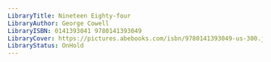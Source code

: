 ```yaml
---
LibraryTitle: Nineteen Eighty-four
LibraryAuthor: George Cowell
LibraryISBN: 0141393041 9780141393049
LibraryCover: https://pictures.abebooks.com/isbn/9780141393049-us-300.jpg
LibraryStatus: OnHold
---
```

